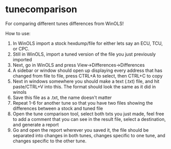 # tunecomparison
For comparing different tunes differences from WinOLS!


How to use:
1. In WinOLS import a stock hexdump/file for either lets say an ECU, TCU, or CPC.
2. Still in WinOLS, import a tuned version of the file you just previously imported
3. Next, go in WinOLS and press View->Differences->Differences
4. A sidebar or window should open up displaying every address that has changed from file to file, press CTRL+A to select, then CTRL+C to copy
5. Next in windows somewhere you should make a text (.txt) file, and hit paste/CTRL+V into this. The format should look the same as it did in winols
6. Save this file as a .txt, the name doesn't matter
7. Repeat 1-6 for another tune so that you have two files showing the differences between a stock and tuned file
8. Open the tune comparison tool, select both txts you just made, feel free to add a comment that you can see in the result file, select a destination, and generate a report
9. Go and open the report wherever you saved it, the file should be separated into changes in both tunes, changes specific to one tune, and changes specific to the other tune.
